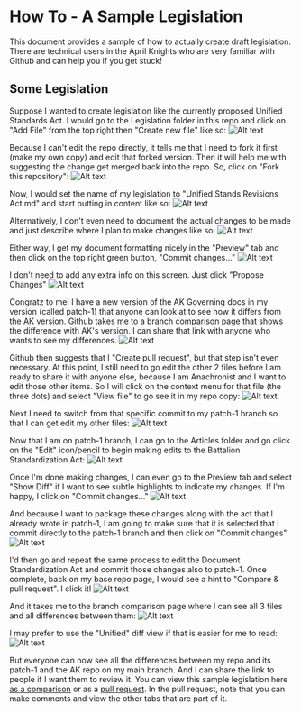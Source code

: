 # How To - A Sample Legislation

This document provides a sample of how to actually create draft legislation. There are technical users in the April Knights who are very familiar with Github and can help you if you get stuck!

## Some Legislation

Suppose I wanted to create legislation like the currently proposed Unified Standards Act. I would go to the Legislation folder in this repo and click on "Add File" from the top right then "Create new file" like so:
![Alt text](References/howto-1.png)

Because I can't edit the repo directly, it tells me that I need to fork it first (make my own copy) and edit that forked version. Then it will help me with suggesting the change get merged back into the repo. So, click on "Fork this repository":
![Alt text](References/howto-2.png)


Now, I would set the name of my legislation to "Unified Stands Revisions Act.md" and start putting in content like so:
![Alt text](References/howto-3.png)

Alternatively, I don't even need to document the actual changes to be made and just describe where I plan to make changes like so:
![Alt text](References/howto-4.png)

Either way, I get my document formatting nicely in the "Preview" tab and then click on the top right green button, "Commit changes..."
![Alt text](References/howto-5.png)

I don't need to add any extra info on this screen. Just click "Propose Changes"
![Alt text](References/howto-6.png)

Congratz to me! I have a new version of the AK Governing docs in my version (called patch-1) that anyone can look at to see how it differs from the AK version. Github takes me to a branch comparison page that shows the difference with AK's version. I can share that link with anyone who wants to see my differences.
![Alt text](References/howto-7.png)

Github then suggests that I "Create pull request", but that step isn't even necessary. At this point, I still need to go edit the other 2 files before I am ready to share it with anyone else, because I am Anachronist and I want to edit those other items. So I will click on the context menu for that file (the three dots) and select "View file" to go see it in my repo copy:
![Alt text](References/howto-8.png)

Next I need to switch from that specific commit to my patch-1 branch so that I can get edit my other files:
![Alt text](References/howto-9.png)

Now that I am on patch-1 branch, I can go to the Articles folder and go click on the "Edit" icon/pencil to begin making edits to the Battalion Standardization Act:
![Alt text](References/howto-10.png)

Once I'm done making changes, I can even go to the Preview tab and select "Show Diff" if I want to see subtle highlights to indicate my changes. If I'm happy, I click on "Commit changes..."
![Alt text](References/howto-11.png)

And because I want to package these changes along with the act that I already wrote in patch-1, I am going to make sure that it is selected that I commit directly to the patch-1 branch and then click on "Commit changes"
![Alt text](References/howto-12.png)

I'd then go and repeat the same process to edit the Document Standardization Act and commit those changes also to patch-1. Once complete, back on my base repo page, I would see a hint to "Compare & pull request". I click it!
![Alt text](References/howto-13.png)

And it takes me to the branch comparison page where I can see all 3 files and all differences between them:
![Alt text](References/howto-14.png)

I may prefer to use the "Unified" diff view if that is easier for me to read:
![Alt text](References/howto-15.png)

But everyone can now see all the differences between my repo and its patch-1 and the AK repo on my main branch. And I can share the link to people if I want them to review it.
You can view this sample legislation here [as a comparison](https://github.com/april-knights/Government/compare/main...Szeraax:Government:patch-1?diff=split&w=) or as a [pull request](https://github.com/april-knights/Government/pull/3/files). In the pull request, note that you can make comments and view the other tabs that are part of it.
